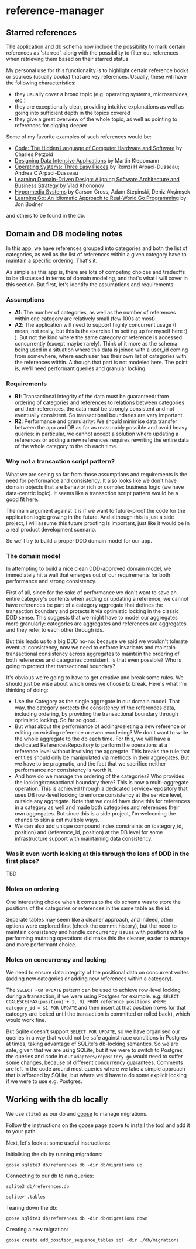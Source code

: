 # reference-manager

## Starred references

The application and db schema now include the possibility to mark certain references as 'starred', along with the possibility to filter out references when retrieving them based on their starred status.

My personal use for this functionality is to highlight certain reference books or sources (usually books) that are key references. Usually, these will have the following characteristics:

- they usually cover a broad topic (e.g. operating systems, microservices, etc.)
- they are exceptionally clear, providing intuitive explanations as well as going into sufficient depth in the topics covered
- they give a great overview of the whole topic, as well as pointing to references for digging deeper

Some of my favorite examples of such references would be:

- [Code: The Hidden Language of Computer Hardware and Software](https://isbnsearch.org/isbn/9780137909100) by Charles Petzold
- [Designing Data Intensive Applications](https://isbnsearch.org/isbn/9781449373320) by Martin Kleppmann
- [Operating Systems: Three Easy Pieces](https://isbnsearch.org/isbn/9781985086593) by Remzi H Arpaci-Dusseau; Andrea C Arpaci-Dusseau
- [Learning Domain-Driven Design: Aligning Software Architecture and Business Strategy](https://isbnsearch.org/isbn/9781098100131) by Vlad Khononov
- [Hypermedia Systems](https://isbnsearch.org/isbn/9798394025143) by Carson Gross, Adam Stepinski, Deniz Akşimşek
- [Learning Go: An Idiomatic Approach to Real-World Go Programming](https://isbnsearch.org/isbn/9781098139292) by Jon Bodner

and others to be found in the db.

## Domain and DB modeling notes

In this app, we have references grouped into categories and both the list of categories, as well as the list of references within a given category have to maintain a specific ordering. That's it.

As simple as this app is, there are lots of competing choices and tradeoffs to be discussed in terms of domain modeling, and that's what I will cover in this section. But first, let's identify the assumptions and requirements:

### Assumptions

- **A1**: The number of categories, as well as the number of references within one category are relatively small (few 100s at most).
- **A2**: The application will need to support highly concurrent usage (I mean, not really, but this is the exercise I'm setting up for myself here :) ). But not the kind where the same category or reference is accessed concurrently (except maybe rarely). Think of it more as the schema being used in a situation where this data is joined with a user_id coming from somewhere, where each user has their own list of categories with the references within. Although that part is not modeled here. The point is, we'll need performant queries and granular locking.

### Requirements

- **R1**: Transactional integrity of the data must be guaranteed: from ordering of categories and references to relations between categories and their references, the data must be strongly consistent and not eventually consistent. So transactional boundaries are very important.
- **R2**: Performance and granularity: We should minimise data transfer between the app and DB as far as reasonably possible and avoid heavy queries: in particular, we cannot accept a solution where updating a references or adding a new references requires rewriting the entire data of the whole category to the db each time.

### Why not a transaction script pattern?

What we are seeing so far from those assumptions and requirements is the need for performance and consistency. It also looks like we don't have domain objects that are behavior rich or complex business logic (we have data-centric logic). It seems like a transaction script pattern would be a good fit here.

The main argument against it is if we want to future-proof the code for the application logic growing in the future. And although this is just a side project, I will assume this future proofing is important, just like it would be in a real product development scenario.

So we'll try to build a proper DDD domain model for our app.

### The domain model

In attempting to build a nice clean DDD-approved domain model, we immediately hit a wall that emerges out of our requirements for both performance and strong consistency.

First of all, since for the sake of performance we don't want to save an entire category's contents when adding or updating a reference, we cannot have references be part of a category aggregate that defines the transaction boundary and protects it via optimistic locking in the classic DDD sense. This suggests that we might have to model our aggregates more granularly: categories are aggregates and references are aggregates and they refer to each other through ids.

But this leads us to a big DDD no-no: because we said we wouldn't tolerate eventual consistency, now we need to enforce invariants and maintain transactional consistency across aggregates to maintain the ordering of both references and categories consistent. Is that even possible? Who is going to protect that transactional boundary?

It's obvious we're going to have to get creative and break some rules. We should just be wise about which ones we choose to break. Here's what I'm thinking of doing:

- Use the Category as the single aggregate in our domain model. That way, the category protects the consistency of the references data, including ordering, by providing the transactional boundary through optimistic locking. So far so good.
- But what about the performance of adding/deleting a new reference or editing an existing reference or even reordering? We don't want to write the whole aggregate to the db each time. For this, we will have a dedicated ReferencesRepository to perform the operations at a reference level without involving the aggregate. This breaks the rule that entities should only be manipulated via methods in their aggregates. But we have to be pragmatic, and the fact that we sacrifice neither performance nor consistency is worth it.
- And how do we manage the ordering of the categories? Who provides the locking/transactional boundary there? This is now a multi-aggregate operation. This is achieved through a dedicated service+repository that uses DB row-level locking to enforce consistency at the service level, outside any aggregate. Note that we could have done this for references in a category as well and made both categories and references their own aggregates. But since this is a side project, I'm welcoming the chance to skin a cat multiple ways.
- We can also add unique compound index constraints on (category_id, position) and (reference_id, position) at the DB level for some infrastructure support with maintaining data consistency.

### Was it even worth looking at this through the lens of DDD in the first place?

TBD

### Notes on ordering

One interesting choice when it comes to the db schema was to store the positions of the categories or references in the same table as the id.

Separate tables may seem like a cleaner approach, and indeed, other options were explored first (check the commit history), but the need to maintain consistency and handle concurrency issues with positions while performing mutating operations did make this the cleaner, easier to manage and more performant choice.

### Notes on concurrency and locking

We need to ensure data integrity of the positional data on concurrent writes (adding new categories or adding new references within a category).

The `SELECT FOR UPDATE` pattern can be used to achieve row-level locking during a transaction, if we were using Postgres for example. e.g. `SELECT COALESCE(MAX(position) + 1, 0) FROM reference_positions WHERE category_id = $1 FOR UPDATE` and then insert at that position (rows for that cateogry are locked until the transaction is committed or rolled back), which would work fine.

But Sqlite doesn't support `SELECT FOR UPDATE`, so we have organised our queries in a way that would not be safe against race conditions in Postgres at times, taking advantage of SQLite's db-locking semantics. So we are safe, given that we are using SQLite, but if we were to switch to Postgres, the queries and code in our `adapters/repository.go` would need to suffer some changes, because of different concurrency guarantees. Comments are left in the code around most queries where we take a simple approach that is afforded by SQLite, but where we'd have to do some explicit locking if we were to use e.g. Postgres.

## Working with the db locally

We use `slite3` as our db and [goose](https://github.com/pressly/goose) to manage migrations.

Follow the instructions on the goose page above to install the tool and add it to your path.

Next, let's look at some useful instructions:

Initialising the db by running migrations:

```
goose sqlite3 db/references.db -dir db/migrations up
```

Connecting to our db to run queries:

```
sqlite3 db/references.db

sqlite> .tables
```

Tearing down the db:

```
goose sqlite3 db/references.db -dir db/migrations down
```

Creating a new migration:

```
goose create add_position_sequence_tables sql -dir ./db/migrations
```
